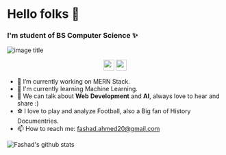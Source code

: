 # Hello folks 👋
### I'm student of BS Computer Science ✨

![image title](https://rushter.com/counter.svg)

<p align="center">
  <a href="https://twitter.com/FashadAhmed"><img src="https://img.shields.io/badge/twitter-%231DA1F2.svg?&style=for-the-badge&logo=twitter&logoColor=white" height=25></a> 
  <a href="https://www.linkedin.com/in/fashad-ahmed-siddique-285a79207/"><img src="https://img.shields.io/badge/linkedin-%230077B5.svg?&style=for-the-badge&logo=linkedin&logoColor=white" height=25></a> 
  
</p>

<!-- **Fashad-Ahmed/Fashad-Ahmed** is a ✨ _special_ ✨ repository because its `README.md` (this file) appears on your GitHub profile.
 -->

- 🔭 I’m currently working on MERN Stack.
- 🤿 I'm currently learning Machine Learning.
- 🎎 We can talk about **Web** **Development** and **AI**, always love to hear and share :)
- ⚽ I love to play and analyze Football, also a Big fan of History Documentries.
- 📫 How to reach me: fashad.ahmed20@gmail.com 

<p align="center">

![Fashad's github stats](https://github-readme-stats.vercel.app/api?username=Fashad-Ahmed&show_icons=true&theme=tokyonight)
<!-- [![Top Langs](https://github-readme-stats.vercel.app/api/top-langs/?username=Fashad-Ahmed&theme=tokyonight&langs_count=8)](https://github.com/Fashad-Ahmed/github-readme-stats)
 -->
</p>



